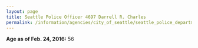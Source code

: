 ```yaml
---
layout: page
title: Seattle Police Officer 4697 Darrell R. Charles
permalink: /information/agencies/city_of_seattle/seattle_police_department/copbook/4697/
---
```


**Age as of Feb. 24, 2016:** 56
